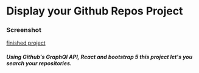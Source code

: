 # Display your Github Repos Project
### Screenshot
[finished project](https://user-images.githubusercontent.com/26889152/111526365-e1608d00-871b-11eb-91e9-cf7eb6761135.mov)


##### Using Github's GraphQl API, React and bootstrap 5 this project let's you search your repositories. 
